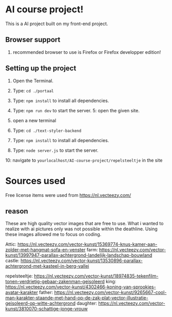 # AI course project!
This is a AI project built on my front-end project.

## Browser support
1. recommended browser to use is Firefox or Firefox developper edition!

## Setting up the project

1. Open the Terminal.
2. Type: `cd ./portaal`
3. Type: `npm install` to install all dependencies.
4. Type: `npm run dev` to start the server.
5: open the given site.

6. open a new terminal
7. Type: `cd ./text-styler-backend`
8. Type: `npm install` to install all dependencies.
9. Type: `node server.js` to start the server.

10: navigate to `yourlocalhost/AI-course-project/repelsteeltje` in the site

# Sources used

Free license items were used from https://nl.vecteezy.com/ 

## reason
These are high quality vector images that are free to use. 
What i wanted to realize with ai pictures only was not possible within the deathline.
Using these images allowed me to focus on coding.

Attic: https://nl.vecteezy.com/vector-kunst/15369774-knus-kamer-aan-zolder-met-hangmat-sofa-en-venster
farm: https://nl.vecteezy.com/vector-kunst/13997947-parallax-achtergrond-landelijk-landschap-bouwland
castle: https://nl.vecteezy.com/vector-kunst/13530896-parallax-achtergrond-met-kasteel-in-berg-vallei

repelsteeltje: https://nl.vecteezy.com/vector-kunst/18974835-tekenfilm-tonen-verdrietig-gebaar-zakenman-geisoleerd
king: https://nl.vecteezy.com/vector-kunst/4302466-koning-van-sprookjes-avatar-karakter
father: https://nl.vecteezy.com/vector-kunst/9265667-cool-man-karakter-staande-met-hand-op-de-zak-plat-vector-illustratie-geisoleerd-op-witte-achtergrond
daughter: https://nl.vecteezy.com/vector-kunst/3810070-schattige-jonge-vrouw
